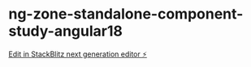 # ng-zone-standalone-component-study-angular18

[Edit in StackBlitz next generation editor ⚡️](https://stackblitz.com/~/github.com/urbrioche/ng-zone-standalone-component-study-angular18)